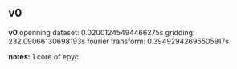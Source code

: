 ## v0
**v0**
openning dataset: 0.02001245494466275s
gridding: 232.09066130698193s
fourier transform: 0.39492942695505917s

**notes:** 1 core of epyc

